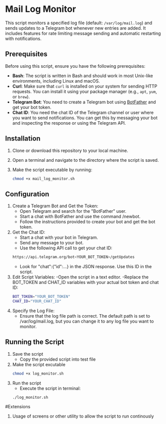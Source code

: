 # Mail Log Monitor

This script monitors a specified log file (default: `/var/log/mail.log`) and sends updates to a Telegram bot whenever new entries are added. It includes features for rate limiting message sending and automatic restarting with notifications.

## Prerequisites

Before using this script, ensure you have the following prerequisites:

- **Bash**: The script is written in Bash and should work in most Unix-like environments, including Linux and macOS.
- **Curl**: Make sure that `curl` is installed on your system for sending HTTP requests. You can install it using your package manager (e.g., `apt`, `yum`, or `brew`).
- **Telegram Bot**: You need to create a Telegram bot using [BotFather](https://core.telegram.org/bots#botfather) and get your bot token.
- **Chat ID**: You need the chat ID of the Telegram channel or user where you want to send notifications. You can get this by messaging your bot and inspecting the response or using the Telegram API.

## Installation

1. Clone or download this repository to your local machine.

2. Open a terminal and navigate to the directory where the script is saved.

3. Make the script executable by running:
   ```bash
   chmod +x mail_log_monitor.sh

## Configuration
1. Create a Telegram Bot and Get the Token:
    - Open Telegram and search for the "BotFather" user.
    - Start a chat with BotFather and use the command /newbot.
    - Follow the instructions provided to create your bot and get the bot token.
2. Get the Chat ID:
    - Start a chat with your bot in Telegram.
    - Send any message to your bot.
    - Use the following API call to get your chat ID:
    ```bash
    https://api.telegram.org/bot<YOUR_BOT_TOKEN>/getUpdates
    ```
    - Look for "chat":{"id":...} in the JSON response. Use this ID in the script.
3. Edit Script Variables:
    -Open the script in a text editor.
    -Replace the BOT_TOKEN and CHAT_ID variables with your actual bot token and chat ID:
    ```bash
    BOT_TOKEN="YOUR_BOT_TOKEN"
    CHAT_ID="YOUR_CHAT_ID"
    ```
4. Specify the Log File:
    - Ensure that the log file path is correct. The default path is set to /var/log/mail.log, but you can change it to any log file you want to monitor.

## Running the Script
1. Save the script
    - Copy the provided script into test file
2. Make the script excutable
    ```bash
    chmod +x log_monitor.sh
    ```
3. Run the script
    - Execute the script in terminal:
    ```bash
    ./log_monitor.sh
    ```

#Extensions
1. Usage of screens or other utility to allow the script to run continously